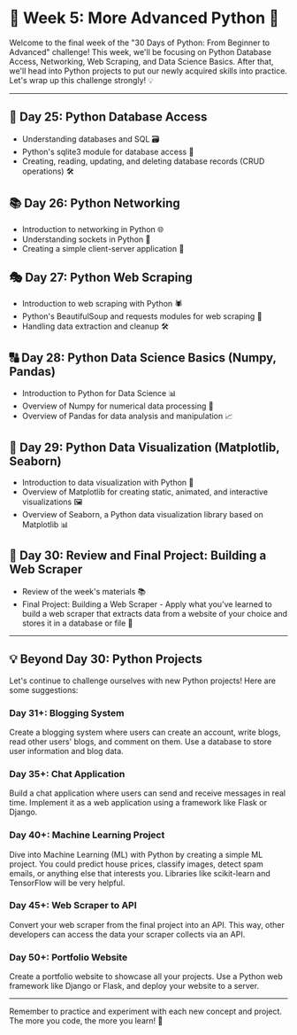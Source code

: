 # 🐍 Week 5: More Advanced Python 🚀

Welcome to the final week of the "30 Days of Python: From Beginner to Advanced" challenge! This week, we'll be focusing on Python Database Access, Networking, Web Scraping, and Data Science Basics. After that, we'll head into Python projects to put our newly acquired skills into practice. Let's wrap up this challenge strongly! 💡

---

## 📝 Day 25: Python Database Access

* Understanding databases and SQL 🗃️
* Python's sqlite3 module for database access 📂
* Creating, reading, updating, and deleting database records (CRUD operations) 🛠️

## 📚 Day 26: Python Networking

* Introduction to networking in Python 🌐
* Understanding sockets in Python 🔌
* Creating a simple client-server application 🔄

## 🎭 Day 27: Python Web Scraping

* Introduction to web scraping with Python 🕷️
* Python's BeautifulSoup and requests modules for web scraping 🎯
* Handling data extraction and cleanup 🛠️

## 🔠 Day 28: Python Data Science Basics (Numpy, Pandas)

* Introduction to Python for Data Science 📊
* Overview of Numpy for numerical data processing 🔢
* Overview of Pandas for data analysis and manipulation 📈

## 🔄 Day 29: Python Data Visualization (Matplotlib, Seaborn)

* Introduction to data visualization with Python 🎨
* Overview of Matplotlib for creating static, animated, and interactive visualizations 🖼️
* Overview of Seaborn, a Python data visualization library based on Matplotlib 📊

## 💼 Day 30: Review and Final Project: Building a Web Scraper

* Review of the week's materials 📚
* Final Project: Building a Web Scraper - Apply what you've learned to build a web scraper that extracts data from a website of your choice and stores it in a database or file 🚀

---

## 💡 Beyond Day 30: Python Projects

Let's continue to challenge ourselves with new Python projects! Here are some suggestions:

### Day 31+: Blogging System

Create a blogging system where users can create an account, write blogs, read other users' blogs, and comment on them. Use a database to store user information and blog data.

### Day 35+: Chat Application

Build a chat application where users can send and receive messages in real time. Implement it as a web application using a framework like Flask or Django.

### Day 40+: Machine Learning Project

Dive into Machine Learning (ML) with Python by creating a simple ML project. You could predict house prices, classify images, detect spam emails, or anything else that interests you. Libraries like scikit-learn and TensorFlow will be very helpful.

### Day 45+: Web Scraper to API

Convert your web scraper from the final project into an API. This way, other developers can access the data your scraper collects via an API.

### Day 50+: Portfolio Website

Create a portfolio website to showcase all your projects. Use a Python web framework like Django or Flask, and deploy your website to a server.

---

Remember to practice and experiment with each new concept and project. The more you code, the more you learn! 🎉
